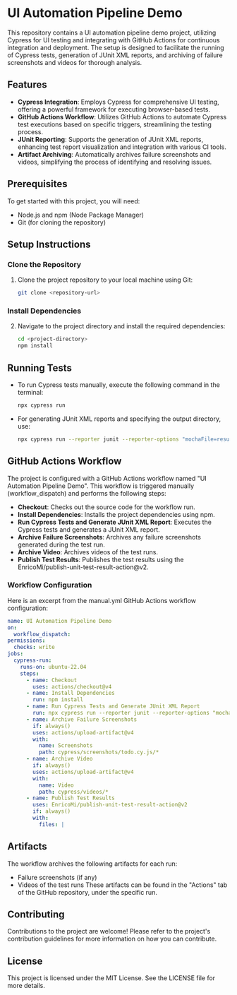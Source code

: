 # UI Automation Pipeline Demo

This repository contains a UI automation pipeline demo project, utilizing Cypress for UI testing and integrating with GitHub Actions for continuous integration and deployment. The setup is designed to facilitate the running of Cypress tests, generation of JUnit XML reports, and archiving of failure screenshots and videos for thorough analysis.

## Features

- **Cypress Integration**: Employs Cypress for comprehensive UI testing, offering a powerful framework for executing browser-based tests.
- **GitHub Actions Workflow**: Utilizes GitHub Actions to automate Cypress test executions based on specific triggers, streamlining the testing process.
- **JUnit Reporting**: Supports the generation of JUnit XML reports, enhancing test report visualization and integration with various CI tools.
- **Artifact Archiving**: Automatically archives failure screenshots and videos, simplifying the process of identifying and resolving issues.

## Prerequisites

To get started with this project, you will need:

- Node.js and npm (Node Package Manager)
- Git (for cloning the repository)

## Setup Instructions

### Clone the Repository

1. Clone the project repository to your local machine using Git:
   ```bash
   git clone <repository-url>

### Install Dependencies

2. Navigate to the project directory and install the required dependencies:
   ```bash
   cd <project-directory>
   npm install

## Running Tests

* To run Cypress tests manually, execute the following command in the terminal:
   ```bash
   npx cypress run

* For generating JUnit XML reports and specifying the output directory, use:
   ```bash
   npx cypress run --reporter junit --reporter-options "mochaFile=results/my-test-output.xml,toConsole=true"


## GitHub Actions Workflow
The project is configured with a GitHub Actions workflow named "UI Automation Pipeline Demo". This workflow is triggered manually (workflow_dispatch) and performs the following steps:
* **Checkout**: Checks out the source code for the workflow run.
* **Install Dependencies**: Installs the project dependencies using npm.
* **Run Cypress Tests and Generate JUnit XML Report**: Executes the Cypress tests and generates a JUnit XML report.
* **Archive Failure Screenshots**: Archives any failure screenshots generated during the test run.
* **Archive Video**: Archives videos of the test runs.
* **Publish Test Results**: Publishes the test results using the EnricoMi/publish-unit-test-result-action@v2.


### Workflow Configuration
Here is an excerpt from the manual.yml GitHub Actions workflow configuration:
```yml
name: UI Automation Pipeline Demo
on:
  workflow_dispatch:
permissions:
  checks: write
jobs:
  cypress-run:
    runs-on: ubuntu-22.04
    steps:
      - name: Checkout
        uses: actions/checkout@v4
      - name: Install Dependencies
        run: npm install      
      - name: Run Cypress Tests and Generate JUnit XML Report        
        run: npx cypress run --reporter junit --reporter-options "mochaFile=results/my-test-output.xml,toConsole=true"
      - name: Archive Failure Screenshots 
        if: always()
        uses: actions/upload-artifact@v4
        with:
          name: Screenshots
          path: cypress/screenshots/todo.cy.js/*
      - name: Archive Video 
        if: always()
        uses: actions/upload-artifact@v4
        with:
          name: Video
          path: cypress/videos/*
      - name: Publish Test Results
        uses: EnricoMi/publish-unit-test-result-action@v2        
        if: always()
        with:
          files: |
```

## Artifacts
The workflow archives the following artifacts for each run:

* Failure screenshots (if any)
* Videos of the test runs
These artifacts can be found in the "Actions" tab of the GitHub repository, under the specific run.

## Contributing
Contributions to the project are welcome! Please refer to the project's contribution guidelines for more information on how you can contribute.

## License
This project is licensed under the MIT License. See the LICENSE file for more details.